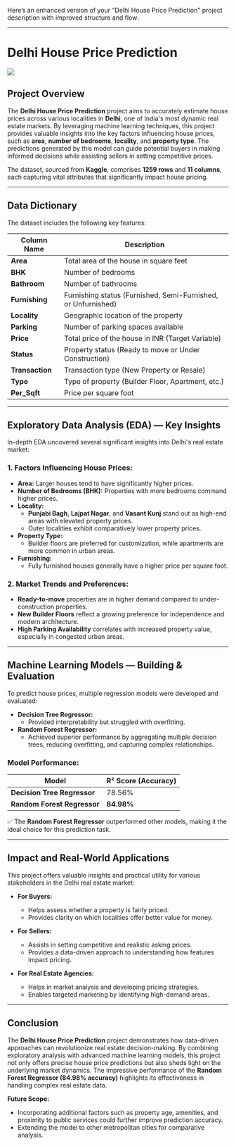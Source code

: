 Here’s an enhanced version of your "Delhi House Price Prediction" project description with improved structure and flow:

---

# **Delhi House Price Prediction**  
![](https://m.economictimes.com/thumb/height-450,width-600,imgsize-201544,msid-80555468/1.jpg)  

## **Project Overview**  
The **Delhi House Price Prediction** project aims to accurately estimate house prices across various localities in **Delhi**, one of India's most dynamic real estate markets. By leveraging machine learning techniques, this project provides valuable insights into the key factors influencing house prices, such as **area**, **number of bedrooms**, **locality**, and **property type**. The predictions generated by this model can guide potential buyers in making informed decisions while assisting sellers in setting competitive prices.  

The dataset, sourced from **Kaggle**, comprises **1259 rows** and **11 columns**, each capturing vital attributes that significantly impact house pricing.  

---

## **Data Dictionary**  
The dataset includes the following key features:  

| **Column Name** | **Description** |
|-----------------|----------------|
| **Area**         | Total area of the house in square feet |
| **BHK**          | Number of bedrooms |
| **Bathroom**     | Number of bathrooms |
| **Furnishing**   | Furnishing status (Furnished, Semi-Furnished, or Unfurnished) |
| **Locality**     | Geographic location of the property |
| **Parking**      | Number of parking spaces available |
| **Price**        | Total price of the house in INR (Target Variable) |
| **Status**       | Property status (Ready to move or Under Construction) |
| **Transaction**  | Transaction type (New Property or Resale) |
| **Type**         | Type of property (Builder Floor, Apartment, etc.) |
| **Per_Sqft**     | Price per square foot |

---

## **Exploratory Data Analysis (EDA) — Key Insights**  
In-depth EDA uncovered several significant insights into Delhi's real estate market:  

### **1. Factors Influencing House Prices:**  
- **Area:** Larger houses tend to have significantly higher prices.  
- **Number of Bedrooms (BHK):** Properties with more bedrooms command higher prices.  
- **Locality:**  
  - **Punjabi Bagh**, **Lajpat Nagar**, and **Vasant Kunj** stand out as high-end areas with elevated property prices.  
  - Outer localities exhibit comparatively lower property prices.  
- **Property Type:**  
  - Builder floors are preferred for customization, while apartments are more common in urban areas.  
- **Furnishing:**  
  - Fully furnished houses generally have a higher price per square foot.  

### **2. Market Trends and Preferences:**  
- **Ready-to-move** properties are in higher demand compared to under-construction properties.  
- **New Builder Floors** reflect a growing preference for independence and modern architecture.  
- **High Parking Availability** correlates with increased property value, especially in congested urban areas.  

---

## **Machine Learning Models — Building & Evaluation**  
To predict house prices, multiple regression models were developed and evaluated:  

- **Decision Tree Regressor:**  
  - Provided interpretability but struggled with overfitting.  
- **Random Forest Regressor:**  
  - Achieved superior performance by aggregating multiple decision trees, reducing overfitting, and capturing complex relationships.  

### **Model Performance:**  

| **Model**              | **R² Score (Accuracy)** |
|-------------------------|------------------------|
| **Decision Tree Regressor** | 78.56% |
| **Random Forest Regressor** | **84.98%** |

✅ The **Random Forest Regressor** outperformed other models, making it the ideal choice for this prediction task.  

---

## **Impact and Real-World Applications**  
This project offers valuable insights and practical utility for various stakeholders in the Delhi real estate market:  

- **For Buyers:**  
  - Helps assess whether a property is fairly priced.  
  - Provides clarity on which localities offer better value for money.  

- **For Sellers:**  
  - Assists in setting competitive and realistic asking prices.  
  - Provides a data-driven approach to understanding how features impact pricing.  

- **For Real Estate Agencies:**  
  - Helps in market analysis and developing pricing strategies.  
  - Enables targeted marketing by identifying high-demand areas.  

---

## **Conclusion**  
The **Delhi House Price Prediction** project demonstrates how data-driven approaches can revolutionize real estate decision-making. By combining exploratory analysis with advanced machine learning models, this project not only offers precise house price predictions but also sheds light on the underlying market dynamics. The impressive performance of the **Random Forest Regressor (84.98% accuracy)** highlights its effectiveness in handling complex real estate data.  

**Future Scope:**  
- Incorporating additional factors such as property age, amenities, and proximity to public services could further improve prediction accuracy.  
- Extending the model to other metropolitan cities for comparative analysis.  
